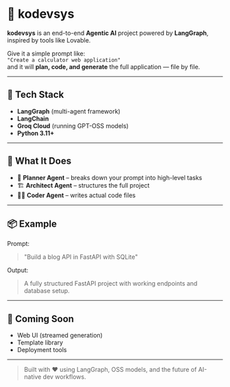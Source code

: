 # 🤖 kodevsys

**kodevsys** is an end-to-end **Agentic AI** project powered by **LangGraph**, inspired by tools like Lovable.

Give it a simple prompt like:  
`"Create a calculator web application"`  
and it will **plan, code, and generate** the full application — file by file.

---

## 🚀 Tech Stack

- **LangGraph** (multi-agent framework)
- **LangChain**
- **Groq Cloud** (running GPT-OSS models)
- **Python 3.11+**

---

## 🧠 What It Does

- 🧩 **Planner Agent** – breaks down your prompt into high-level tasks  
- 🏗️ **Architect Agent** – structures the full project  
- 👨‍💻 **Coder Agent** – writes actual code files

---

## 📦 Example

Prompt:
> "Build a blog API in FastAPI with SQLite"

Output:
> A fully structured FastAPI project with working endpoints and database setup.

---

## 📁 Coming Soon

- Web UI (streamed generation)
- Template library
- Deployment tools

---

> Built with ❤️ using LangGraph, OSS models, and the future of AI-native dev workflows.


